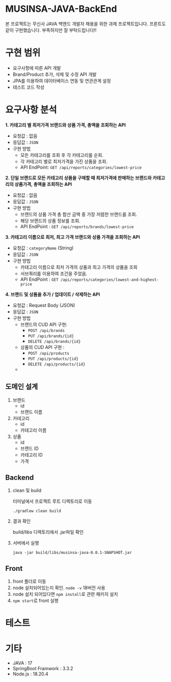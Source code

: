 # MUSINSA-JAVA-BackEnd
본 프로젝트는 무신사 JAVA 백엔드 개발자 채용을 위한 과제 프로젝트입니다.
프론트도 같이 구현했습니다. 부족하지만 잘 부탁드립니다!!
# 구현 범위
- 요구사항에 따른 API 개발
- Brand/Product 추가, 삭제 및 수정 API 개발
- JPA를 이용하여 데이터베이스 연동 및 연관관계 설정
- 테스트 코드 작성
# 요구사항 분석
**1.  카테고리 별 최저가격 브랜드와 상품 가격, 총액을 조회하는 API**
- 요청값 : 없음
- 응답값 : `JSON` 
- 구현 방법
  - 모든 카테고리를 조회 후 각 카테고리를 순회.
  - 각 카테고리 별로 최저가격을 가진 상품을 조회.
  - API EndPoint: `GET /api/reports/categories/lowest-price`
 
**2.  단일 브랜드로 모든 카테고리 상품을 구매할 때 최저가격에 판매하는 브랜드와 카테고리의 상품가격, 총액을
조회하는 API**
- 요청값 : 없음
- 응답값 : `JSON`
- 구현 방법
  - 브랜드의 상품 가격 총 합산 금액 중 가장 저렴한 브랜드를 조회. 
  - 해당 브랜드의 상품 정보를 조회.
  - API EndPoint : `GET /api/reports/brands/lowest-price`

**3. 카테고리 이름으로 최저, 최고 가격 브랜드와 상품 가격을 조회하는 API**
- 요청값 : `categoryName` (String)
- 응답값 : `JSON`
- 구현 방법
  - 카테고리 이름으로 최저 가격의 상품과 최고 가격의 상품을 조회
  - 서브쿼리를 이용하여 조건을 주었음.
  - API EndPoint : `GET /api/reports/categories/lowest-and-highest-price`

**4. 브랜드 및 상품을 추가 / 업데이트 / 삭제하는 API**
- 요청값 : Request Body (JSON)
- 응답값 : `JSON`
- 구현 방법
  - 브랜드의 CUD API 구현:
    - `POST /api/brands` 
    - `PUT /api/brands/{id}`
    - `DELETE /api/brands/{id}`
  - 상품의 CUD API 구현 : 
    - `POST /api/products`
    - `PUT /api/products/{id}`
    - `DELETE /api/products/{id}`
  - 

## 도메인 설계
1. 브랜드
    - id
    - 브랜드 이름
2. 카테고리
    - id
    - 카테고리 이름
3. 상품
    - id
    - 브랜드 ID
    - 카테고리 ID
    - 가격

## Backend
1. clean 및 build

    터미널에서 프로젝트 루트 디렉토리로 이동
    ```shell
    ./gradlew clean build
    ```
2. 결과 확인

    build/libs 디렉토리에서 .jar파일 확인
3. 서버에서 실행

    ```shell
    java -jar build/libs/musinsa-java-0.0.1-SNAPSHOT.jar
    ```
## Front
1. front 폴더로 이동
2. node 설치되어있는지 확인. `node -v`  18버전 사용 
3. node 설치 되어있다면 `npm install`로 관련 패키지 설치
4. `npm start`로 front 실행


# 테스트

# 기타
- JAVA : 17 
- SpringBoot Framwork : 3.3.2 
- Node.js : 18.20.4
